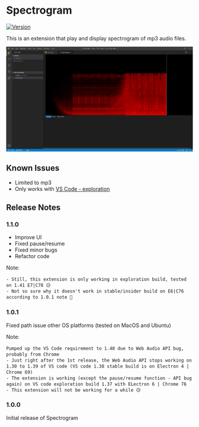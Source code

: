# Spectrogram

[![Version](https://vsmarketplacebadge.apphb.com/version-short/lanly-dev.spectrogram.svg)](https://marketplace.visualstudio.com/items?itemName=lanly-dev.spectrogram)

This is an extension that play and display spectrogram of mp3 audio files.

![](images/spec-sc2.PNG)

## Known Issues
- Limited to mp3
- Only works with [VS Code - exploration](https://github.com/microsoft/vscode/issues/76069)

## Release Notes

### 1.1.0
- Improve UI
- Fixed pause/resume
- Fixed minor bugs
- Refactor code

Note:
```
- Still, this extension is only working in exploration build, tested on 1.41 E7|C78 😥
- Not so sure why it doesn't work in stable/insider build on E6|C76 according to 1.0.1 note 🤔
```

### 1.0.1
Fixed path issue other OS platforms (tested on MacOS and Ubuntu)

Note:
```
Pumped up the VS Code requirement to 1.40 due to Web Audio API bug, probably from Chrome
- Just right after the 1st release, the Web Audio API stops working on 1.30 to 1.39 of VS code (VS code 1.38 stable build is on Electron 4 | Chrome 69)
- The extension is working (except the pause/resume function - API bug again) on VS code exploration build 1.37 with ELectron 6 | Chrome 76
- This extension will not be working for a while 😥
```

### 1.0.0
Initial release of Spectrogram
